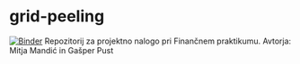 # grid-peeling
[![Binder](https://mybinder.org/badge_logo.svg)](https://mybinder.org/v2/gh/mitja-mandic/grid-peeling/HEAD?filepath=vizualizacija.ipynb)
Repozitorij za projektno nalogo pri Finančnem praktikumu.
Avtorja: Mitja Mandić in Gašper Pust